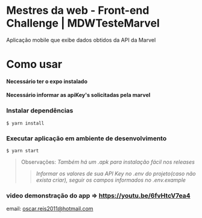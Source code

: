 # Mestres da web - Front-end Challenge | MDWTesteMarvel

Aplicação mobile que exibe dados obtidos da API da Marvel

# Como usar

#### Necessário ter o expo instalado

#### Necessário informar as apiKey's solicitadas pela marvel

### Instalar dependências

```
$ yarn install
```

### Executar aplicação em ambiente de desenvolvimento

```
$ yarn start
```
> Observações: 
> _Também há um .apk para instalação fácil nos releases_
> > _Informar os valores de sua API Key no .env do projeto(caso não exista criar), seguir os campos informados no .env.example_

### video demonstração do app => https://youtu.be/6fvHtcV7ea4

email: oscar.reis2011@hotmail.com
